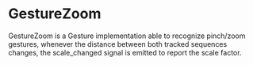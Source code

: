 # GestureZoom

GestureZoom is a Gesture implementation able to recognize pinch/zoom gestures, whenever the distance between both tracked sequences changes, the scale_changed signal is emitted to report the scale factor.
